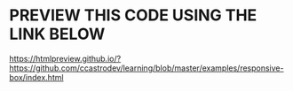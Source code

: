 # PREVIEW THIS CODE USING THE LINK BELOW
https://htmlpreview.github.io/?https://github.com/ccastrodev/learning/blob/master/examples/responsive-box/index.html
